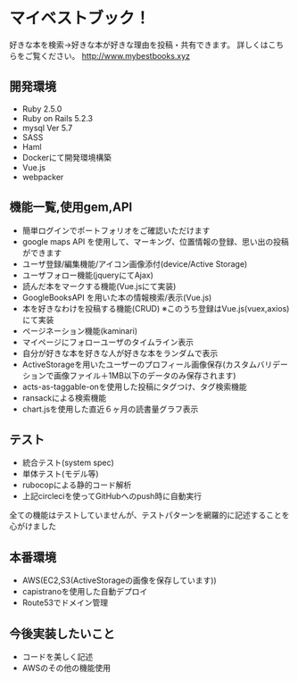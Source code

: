 # マイベストブック！

好きな本を検索→好きな本が好きな理由を投稿・共有できます。
詳しくはこちらをご覧ください。
<http://www.mybestbooks.xyz>

## 開発環境
- Ruby 2.5.0
- Ruby on Rails 5.2.3
- mysql  Ver 5.7
- SASS
- Haml
- Dockerにて開発環境構築
- Vue.js
- webpacker

## 機能一覧,使用gem,API
- 簡単ログインでポートフォリオをご確認いただけます
- google maps API を使用して、マーキング、位置情報の登録、思い出の投稿ができます
- ユーザ登録/編集機能/アイコン画像添付(device/Active Storage)
- ユーザフォロー機能(jqueryにてAjax)
- 読んだ本をマークする機能(Vue.jsにて実装)
- GoogleBooksAPI を用いた本の情報検索/表示(Vue.js)
- 本を好きなわけを投稿する機能(CRUD) ※このうち登録はVue.js(vuex,axios)にて実装
- ページネーション機能(kaminari)
- マイページにフォローユーザのタイムライン表示
- 自分が好きな本を好きな人が好きな本をランダムで表示
- ActiveStorageを用いたユーザーのプロフィール画像保存(カスタムバリデーションで画像ファイル＋1MB以下のデータのみ保存されます)
- acts-as-taggable-onを使用した投稿にタグつけ、タグ検索機能
- ransackによる検索機能
- chart.jsを使用した直近６ヶ月の読書量グラフ表示

## テスト
- 統合テスト(system spec)
- 単体テスト(モデル等)
- rubocopによる静的コード解析
- 上記circleciを使ってGitHubへのpush時に自動実行

全ての機能はテストしていませんが、テストパターンを網羅的に記述することを心がけました

## 本番環境
- AWS(EC2,S3(ActiveStorageの画像を保存しています))
- capistranoを使用した自動デプロイ
- Route53でドメイン管理

## 今後実装したいこと
- コードを美しく記述
- AWSのその他の機能使用